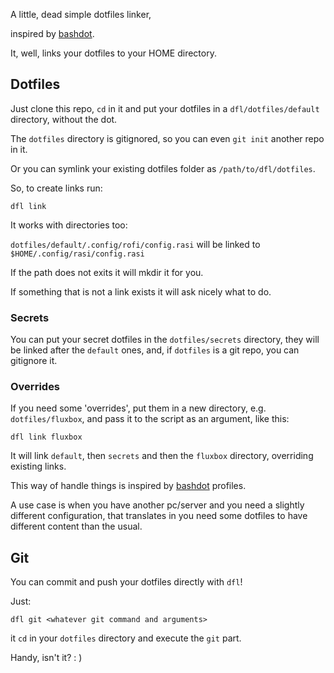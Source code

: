 A little, dead simple dotfiles linker,

inspired by [bashdot](https://github.com/bashdot/bashdot).

It, well, links your dotfiles to your HOME directory.


## Dotfiles

Just clone this repo, `cd` in it and put your dotfiles in a `dfl/dotfiles/default` directory, without the dot.

The `dotfiles` directory is gitignored, so you can even `git init` another repo in it.

Or you can symlink your existing dotfiles folder as `/path/to/dfl/dotfiles`.

So, to create links run:

`dfl link`

It works with directories too:

`dotfiles/default/.config/rofi/config.rasi` will be linked to `$HOME/.config/rasi/config.rasi`

If the path does not exits it will mkdir it for you.

If something that is not a link exists it will ask nicely what to do.


### Secrets

You can put your secret dotfiles in the `dotfiles/secrets` directory,
they will be linked after the `default` ones, and, if `dotfiles` is a git repo, you can gitignore it.


### Overrides

If you need some 'overrides', put them in a new directory, e.g. `dotfiles/fluxbox`, and pass it to the script as an argument,
like this:

`dfl link fluxbox`

It will link `default`, then `secrets` and then the `fluxbox` directory, overriding existing links.

This way of handle things is inspired by [bashdot](https://github.com/bashdot/bashdot) profiles.

A use case is when you have another pc/server and you need a slightly different configuration,
that translates in you need some dotfiles to have different content than the usual.


## Git

You can commit and push your dotfiles directly with `dfl`!

Just:

`dfl git <whatever git command and arguments>`

it `cd` in your `dotfiles` directory and execute the `git` part.

Handy, isn't it? : )


